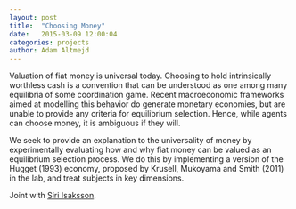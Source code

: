 ```yaml
---
layout: post
title:  "Choosing Money"
date:   2015-03-09 12:00:04
categories: projects
author: Adam Altmejd
---
```


Valuation of fiat money is universal today. Choosing to hold intrinsically worthless cash is a convention that can be understood as one among many equilibria of some coordination game. Recent macroeconomic frameworks aimed at modelling this behavior do generate monetary economies, but are unable to provide any criteria for equilibrium selection. Hence, while agents can choose money, it is ambiguous if they will.

We seek to provide an explanation to the universality of money by experimentally evaluating how and why fiat money can be valued as an equilibrium selection process. We do this by implementing a version of the Hugget (1993) economy, proposed by Krusell, Mukoyama and Smith (2011) in the lab, and treat subjects in key dimensions. 

Joint with [Siri Isaksson](http://www.hhs.se/en/person/?PersonID=31631033).

